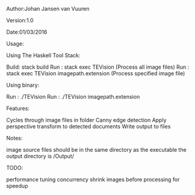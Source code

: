 Author:Johan Jansen van Vuuren

Version:1.0

Date:01/03/2016

Usage:

Using The Haskell Tool Stack:

Build: stack build
Run :  stack exec TEVision (Process all image files)
Run :  stack exec TEVision imagepath.extension (Process specified image file)

Using binary:

Run : ./TEVision
Run : ./TEVision imagepath.extension

Features:

Cycles through image files in folder
Canny edge detection
Apply perspective transform to detected documents
Write output to files

Notes:

image source files should be in the same directory as the executable
the output directory is /Output/

TODO:

performance tuning
concurrency
shrink images before processing for speedup
